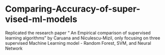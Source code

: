 # Comparing-Accuracy-of-super-vised-ml-models
Replicated the research paper “ An Empirical comparison of supervised learning algorithms” by Caruana and Niculescu-Mizil, only focusing on three supervised Machine Learning model - Random Forest, SVM, and Neural Network
